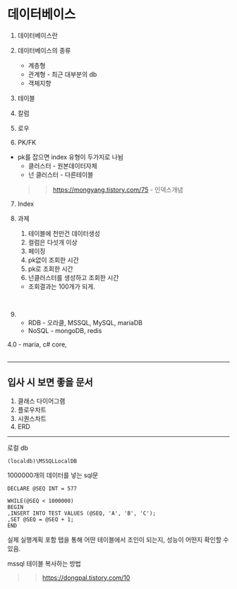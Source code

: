 데이터베이스
===

1. 데이터베이스란
2. 데이터베이스의 종류
    * 계층형
    * 관계형 - 최근 대부분의 db
    * 객체지향

3. 테이블
4. 칼럼
5. 로우
6. PK/FK
* pk를 잡으면 index 유형이 두가지로 나뉨
    * 클러스터 - 원본데이터자체
    * 넌 클러스터 - 다른테이블
    >>https://mongyang.tistory.com/75 - 인덱스개념
7. Index

8. 과제
    1. 테이블에 천만건 데이터생성
    2. 컬럼은 다섯개 이상
    3. 페이징
    4. pk없이 조회한 시간
    5. pk로 조회한 시간
    6. 넌클러스터를 생성하고 조회한 시간
    * 조회결과는 100개가 되게.
    
<br>

9. * RDB - 오라클, MSSQL, MySQL, mariaDB 
    * NoSQL - mongoDB, redis

4.0 - maria, c# core, 
<br><br>

--------------
입사 시 보면 좋을 문서
--

1. 클래스 다이어그램
2. 플로우차트
3. 시퀀스차트
4. ERD

-------------

로컬 db
```
(localdb)\MSSQLLocalDB
```

1000000개의 데이터를 넣는 sql문
```
DECLARE @SEQ INT = 577

WHILE(@SEQ < 1000000)
BEGIN
,INSERT INTO TEST VALUES (@SEQ, 'A', 'B', 'C');
,SET @SEQ = @SEQ + 1;
END
```

실제 실행계획 포함 탭을 통해 어떤 테이블에서 조인이 되는지, 성능이 어떤지 확인할 수 있음.

mssql 테이블 복사하는 방법
>>https://dongpal.tistory.com/10